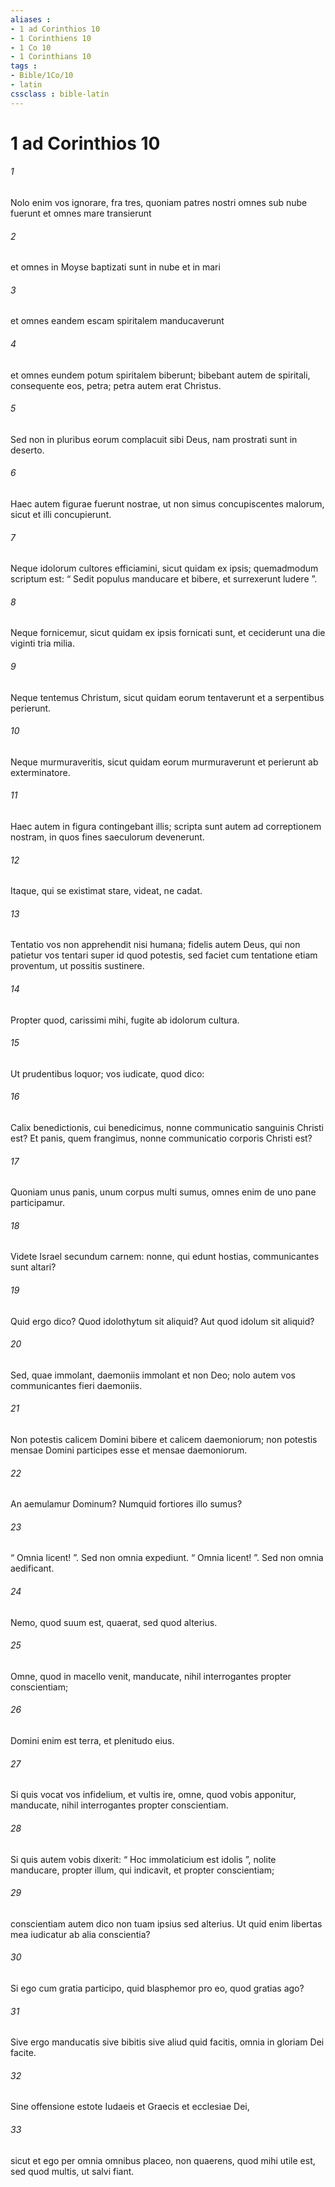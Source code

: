 ```yaml
---
aliases : 
- 1 ad Corinthios 10
- 1 Corinthiens 10
- 1 Co 10
- 1 Corinthians 10
tags : 
- Bible/1Co/10
- latin
cssclass : bible-latin
---
```


# 1 ad Corinthios 10

###### 1
Nolo enim vos ignorare, fra tres, quoniam patres nostri omnes sub nube fuerunt et omnes mare transierunt 
###### 2
et omnes in Moyse baptizati sunt in nube et in mari 
###### 3
et omnes eandem escam spiritalem manducaverunt 
###### 4
et omnes eundem potum spiritalem biberunt; bibebant autem de spiritali, consequente eos, petra; petra autem erat Christus. 
###### 5
Sed non in pluribus eorum complacuit sibi Deus, nam prostrati sunt in deserto.
###### 6
Haec autem figurae fuerunt nostrae, ut non simus concupiscentes malorum, sicut et illi concupierunt. 
###### 7
Neque idolorum cultores efficiamini, sicut quidam ex ipsis; quemadmodum scriptum est: “ Sedit populus manducare et bibere, et surrexerunt ludere ”. 
###### 8
Neque fornicemur, sicut quidam ex ipsis fornicati sunt, et ceciderunt una die viginti tria milia. 
###### 9
Neque tentemus Christum, sicut quidam eorum tentaverunt et a serpentibus perierunt. 
###### 10
Neque murmuraveritis, sicut quidam eorum murmuraverunt et perierunt ab exterminatore. 
###### 11
Haec autem in figura contingebant illis; scripta sunt autem ad correptionem nostram, in quos fines saeculorum devenerunt. 
###### 12
Itaque, qui se existimat stare, videat, ne cadat. 
###### 13
Tentatio vos non apprehendit nisi humana; fidelis autem Deus, qui non patietur vos tentari super id quod potestis, sed faciet cum tentatione etiam proventum, ut possitis sustinere.
###### 14
Propter quod, carissimi mihi, fugite ab idolorum cultura. 
###### 15
Ut prudentibus loquor; vos iudicate, quod dico: 
###### 16
Calix benedictionis, cui benedicimus, nonne communicatio sanguinis Christi est? Et panis, quem frangimus, nonne communicatio corporis Christi est? 
###### 17
Quoniam unus panis, unum corpus multi sumus, omnes enim de uno pane participamur. 
###### 18
Videte Israel secundum carnem: nonne, qui edunt hostias, communicantes sunt altari?
###### 19
Quid ergo dico? Quod idolothytum sit aliquid? Aut quod idolum sit aliquid? 
###### 20
Sed, quae immolant, daemoniis immolant et non Deo; nolo autem vos communicantes fieri daemoniis. 
###### 21
Non potestis calicem Domini bibere et calicem daemoniorum; non potestis mensae Domini participes esse et mensae daemoniorum. 
###### 22
An aemulamur Dominum? Numquid fortiores illo sumus?
###### 23
“ Omnia licent! ”. Sed non omnia expediunt. “ Omnia licent! ”. Sed non omnia aedificant. 
###### 24
Nemo, quod suum est, quaerat, sed quod alterius. 
###### 25
Omne, quod in macello venit, manducate, nihil interrogantes propter conscientiam; 
###### 26
Domini enim est terra, et plenitudo eius.
###### 27
Si quis vocat vos infidelium, et vultis ire, omne, quod vobis apponitur, manducate, nihil interrogantes propter conscientiam. 
###### 28
Si quis autem vobis dixerit: “ Hoc immolaticium est idolis ”, nolite manducare, propter illum, qui indicavit, et propter conscientiam; 
###### 29
conscientiam autem dico non tuam ipsius sed alterius. Ut quid enim libertas mea iudicatur ab alia conscientia? 
###### 30
Si ego cum gratia participo, quid blasphemor pro eo, quod gratias ago?
###### 31
Sive ergo manducatis sive bibitis sive aliud quid facitis, omnia in gloriam Dei facite. 
###### 32
Sine offensione estote Iudaeis et Graecis et ecclesiae Dei, 
###### 33
sicut et ego per omnia omnibus placeo, non quaerens, quod mihi utile est, sed quod multis, ut salvi fiant.
